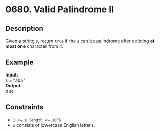 # 0680. Valid Palindrome II

## Description

Given a string `s`, return `true` if the `s` can be palindrome after deleting **at most one** character from it.

## Example

**Input:**  
s = "aba"
<br>
**Output:**
<br>
true

## Constraints

- `1 <= s.length <= 10^5`
- `s` consists of lowercase English letters.
